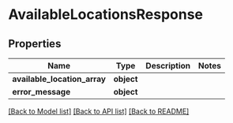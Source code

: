 # AvailableLocationsResponse

## Properties
Name | Type | Description | Notes
------------ | ------------- | ------------- | -------------
**available_location_array** | **object** |  | 
**error_message** | **object** |  | 

[[Back to Model list]](../README.md#documentation-for-models) [[Back to API list]](../README.md#documentation-for-api-endpoints) [[Back to README]](../README.md)

